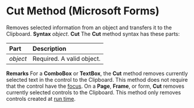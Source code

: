 
# Cut Method (Microsoft Forms)



Removes selected information from an object and transfers it to the Clipboard.
 **Syntax**
 _object_. **Cut**
The  **Cut** method syntax has these parts:


|**Part**|**Description**|
|:-----|:-----|
| _object_|Required. A valid object.|
 **Remarks**
For a  **ComboBox** or **TextBox**, the  **Cut** method removes currently selected text in the control to the Clipboard. This method does not require that the control have the [focus](b8bdf64f-5920-1ae9-16d0-b26d09524a30.md).
On a  **Page**,  **Frame**, or form,  **Cut** removes currently selected controls to the Clipboard. This method only removes controls created at [run time](b8bdf64f-5920-1ae9-16d0-b26d09524a30.md).
